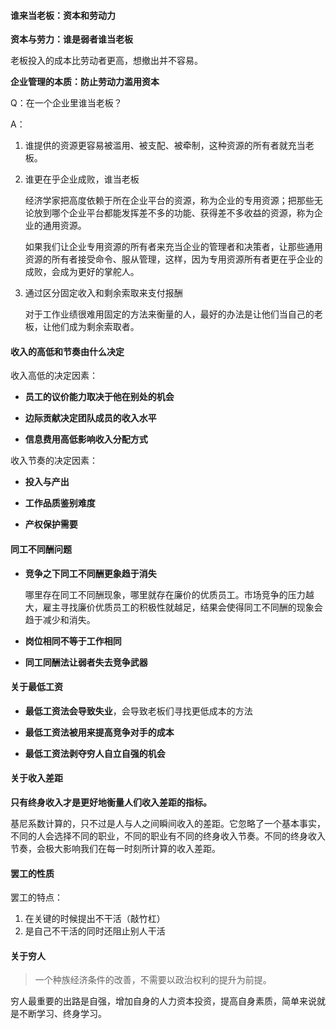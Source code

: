 #### 谁来当老板：资本和劳动力

**资本与劳力：谁是弱者谁当老板**

老板投入的成本比劳动者更高，想撤出并不容易。

**企业管理的本质：防止劳动力滥用资本**

Q：在一个企业里谁当老板？

A：

1. 谁提供的资源更容易被滥用、被支配、被牵制，这种资源的所有者就充当老板。

2. 谁更在乎企业成败，谁当老板

    经济学家把高度依赖于所在企业平台的资源，称为企业的专用资源；把那些无论放到哪个企业平台都能发挥差不多的功能、获得差不多收益的资源，称为企业的通用资源。
    
    如果我们让企业专用资源的所有者来充当企业的管理者和决策者，让那些通用资源的所有者接受命令、服从管理，这样，因为专用资源所有者更在乎企业的成败，会成为更好的掌舵人。
    
3. 通过区分固定收入和剩余索取来支付报酬

    对于工作业绩很难用固定的方法来衡量的人，最好的办法是让他们当自己的老板，让他们成为剩余索取者。
    
#### 收入的高低和节奏由什么决定

收入高低的决定因素：

- **员工的议价能力取决于他在别处的机会**

- **边际贡献决定团队成员的收入水平**

- **信息费用高低影响收入分配方式**

收入节奏的决定因素：

- **投入与产出**

- **工作品质鉴别难度**

- **产权保护需要**

#### 同工不同酬问题

- **竞争之下同工不同酬更象趋于消失**

    哪里存在同工不同酬现象，哪里就存在廉价的优质员工。市场竞争的压力越大，雇主寻找廉价优质员工的积极性就越足，结果会使得同工不同酬的现象会趋于减少和消失。
    
- **岗位相同不等于工作相同**

- **同工同酬法让弱者失去竞争武器** 

#### 关于最低工资

- **最低工资法会导致失业**，会导致老板们寻找更低成本的方法

- **最低工资法被用来提高竞争对手的成本**

- **最低工资法剥夺穷人自立自强的机会**

#### 关于收入差距

**只有终身收入才是更好地衡量人们收入差距的指标。**

基尼系数计算的，只不过是人与人之间瞬间收入的差距。它忽略了一个基本事实，不同的人会选择不同的职业，不同的职业有不同的终身收入节奏。不同的终身收入节奏，会极大影响我们在每一时刻所计算的收入差距。

#### 罢工的性质

罢工的特点：

1. 在关键的时候提出不干活（敲竹杠）
2. 是自己不干活的同时还阻止别人干活

#### 关于穷人

> 一个种族经济条件的改善，不需要以政治权利的提升为前提。

穷人最重要的出路是自强，增加自身的人力资本投资，提高自身素质，简单来说就是不断学习、终身学习。

